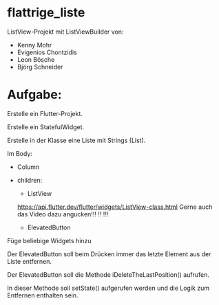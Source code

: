 # flattrige_liste

ListView-Projekt mit ListViewBuilder
von:
- Kenny Mohr
- Evigenios Chontzidis
- Leon Bösche
- Björg Schneider
 
Aufgabe:
========

Erstelle ein Flutter-Projekt.

Erstelle ein StatefulWidget.

Erstelle in der Klasse eine Liste mit Strings (List<String>).

Im Body:
- Column
- children:

    - ListView  
    
    https://api.flutter.dev/flutter/widgets/ListView-class.html
    Gerne auch das Video dazu angucken!!! !! !!! 

    - ElevatedButton

Füge beliebige Widgets hinzu

Der ElevatedButton soll beim Drücken immer das letzte Element aus der Liste entfernen.

Der ElevatedButton soll die Methode iDeleteTheLastPosition() aufrufen.

In dieser Methode soll setState() aufgerufen werden und die Logik zum Entfernen enthalten sein.

